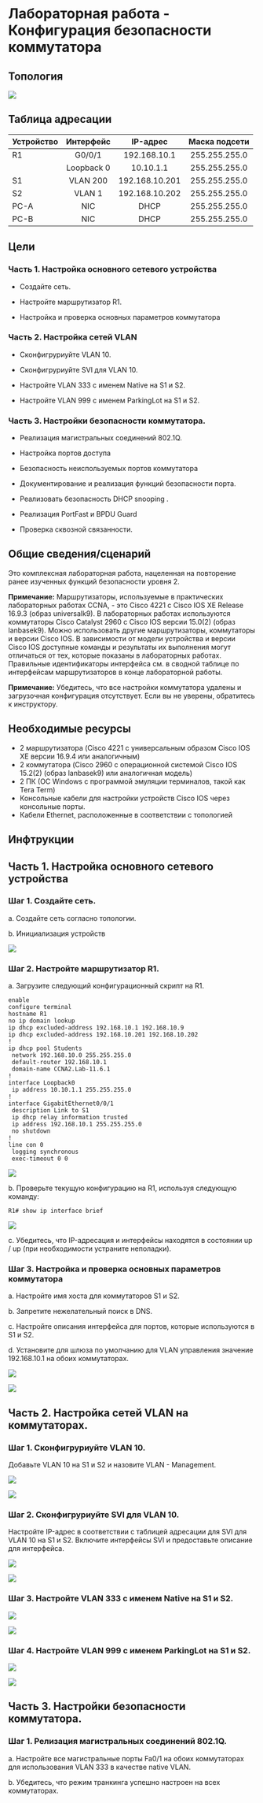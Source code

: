 # Лабораторная работа - Конфигурация безопасности коммутатора
## Топология
![](https://github.com/pogodin2004/otusNetwork/blob/main/dz09/images/topology.png)
## Таблица адресации
| Устройство | Интерфейс   | IP-адрес       | Маска подсети |
| ---------- |:-----------:|:--------------:|:-------------:|
| R1         | G0/0/1      | 192.168.10.1   | 255.255.255.0 |
|            | Loopback 0  | 10.10.1.1      | 255.255.255.0 |
| S1         | VLAN 200    | 192.168.10.201 | 255.255.255.0 |
| S2         | VLAN 1      | 192.168.10.202 | 255.255.255.0 |
| PC-A       | NIC         | DHCP           | 255.255.255.0 |
| PC-B       | NIC         | DHCP           | 255.255.255.0 |

## Цели
### Часть 1. Настройка основного сетевого устройства

   * Создайте сеть.

   * Настройте маршрутизатор R1.

   * Настройка и проверка основных параметров коммутатора

### Часть 2. Настройка сетей VLAN

   * Сконфигруриуйте VLAN 10.

   * Сконфигруриуйте SVI для VLAN 10.

   * Настройте VLAN 333 с именем Native на S1 и S2.

   * Настройте VLAN 999 с именем ParkingLot на S1 и S2.

### Часть 3. Настройки безопасности коммутатора.

   * Реализация магистральных соединений 802.1Q.

   * Настройка портов доступа

   * Безопасность неиспользуемых портов коммутатора

   * Документирование и реализация функций безопасности порта.

   * Реализовать безопасность DHCP snooping .

   * Реализация PortFast и BPDU Guard

   * Проверка сквозной связанности.

## Общие сведения/сценарий

   Это комплексная лабораторная работа, нацеленная на повторение ранее изученных функций безопасности уровня 2.

   **Примечание:** Маршрутизаторы, используемые в практических лабораторных работах CCNA, - это Cisco 4221 с Cisco IOS XE Release 16.9.3 (образ universalk9). В лабораторных работах используются коммутаторы Cisco Catalyst 2960 с Cisco IOS версии 15.0(2) (образ lanbasek9). Можно использовать другие маршрутизаторы, коммутаторы и версии Cisco IOS. В зависимости от модели устройства и версии Cisco IOS доступные команды и результаты их выполнения могут отличаться от тех, которые показаны в лабораторных работах. Правильные идентификаторы интерфейса см. в сводной таблице по интерфейсам маршрутизаторов в конце лабораторной работы.

   **Примечание:** Убедитесь, что все настройки коммутатора удалены и загрузочная конфигурация отсутствует. Если вы не уверены, обратитесь к инструктору.

## Необходимые ресурсы
   * 2 маршрутизатора (Cisco 4221 с универсальным образом Cisco IOS XE версии 16.9.4 или аналогичным)
   * 2 коммутатора (Cisco 2960 с операционной системой Cisco IOS 15.2(2) (образ lanbasek9) или аналогичная модель)
   * 2 ПК (ОС Windows с программой эмуляции терминалов, такой как Tera Term)
   * Консольные кабели для настройки устройств Cisco IOS через консольные порты.
   * Кабели Ethernet, расположенные в соответствии с топологией

## Инфтрукции

## Часть 1. Настройка основного сетевого устройства
   
### Шаг 1. Создайте сеть.

   a. Создайте сеть согласно топологии.

   b. Инициализация устройств

![](https://github.com/pogodin2004/otusNetwork/blob/main/dz09/images/my_topology.png)

### Шаг 2. Настройте маршрутизатор R1.

   a. Загрузите следующий конфигурационный скрипт на R1.

```
enable
configure terminal
hostname R1
no ip domain lookup
ip dhcp excluded-address 192.168.10.1 192.168.10.9
ip dhcp excluded-address 192.168.10.201 192.168.10.202
!
ip dhcp pool Students
 network 192.168.10.0 255.255.255.0
 default-router 192.168.10.1
 domain-name CCNA2.Lab-11.6.1
!
interface Loopback0
 ip address 10.10.1.1 255.255.255.0
!
interface GigabitEthernet0/0/1
 description Link to S1
 ip dhcp relay information trusted
 ip address 192.168.10.1 255.255.255.0
 no shutdown
!
line con 0
 logging synchronous
 exec-timeout 0 0
```

![](https://github.com/pogodin2004/otusNetwork/blob/main/dz09/images/r1_first_config.png)

   b. Проверьте текущую конфигурацию на R1, используя следующую команду:

```
R1# show ip interface brief
```

![](https://github.com/pogodin2004/otusNetwork/blob/main/dz09/images/r1_int_br.png)

   c. Убедитесь, что IP-адресация и интерфейсы находятся в состоянии up / up (при необходимости устраните неполадки).

### Шаг 3. Настройка и проверка основных параметров коммутатора

   a. Настройте имя хоста для коммутаторов S1 и S2.

   b. Запретите нежелательный поиск в DNS.

   c. Настройте описания интерфейса для портов, которые используются в S1 и S2.

   d. Установите для шлюза по умолчанию для VLAN управления значение 192.168.10.1 на обоих коммутаторах.

![](https://github.com/pogodin2004/otusNetwork/blob/main/dz09/images/s1_first_config.png)


![](https://github.com/pogodin2004/otusNetwork/blob/main/dz09/images/s2_first_config.png)


## Часть 2. Настройка сетей VLAN на коммутаторах.

### Шаг 1. Сконфигруриуйте VLAN 10.

Добавьте VLAN 10 на S1 и S2 и назовите VLAN - Management.

![](https://github.com/pogodin2004/otusNetwork/blob/main/dz09/images/s1_vlan_10.png)


![](https://github.com/pogodin2004/otusNetwork/blob/main/dz09/images/s2_vlan_10.png)
   

### Шаг 2. Сконфигруриуйте SVI для VLAN 10.

   Настройте IP-адрес в соответствии с таблицей адресации для SVI для VLAN 10 на S1 и S2. Включите интерфейсы SVI и предоставьте описание для интерфейса.

![](https://github.com/pogodin2004/otusNetwork/blob/main/dz09/images/s1_int_vlan_10.png)

![](https://github.com/pogodin2004/otusNetwork/blob/main/dz09/images/s2_int_vlan_10.png)

### Шаг 3. Настройте VLAN 333 с именем Native на S1 и S2.

![](https://github.com/pogodin2004/otusNetwork/blob/main/dz09/images/s1_vlan_333.png)

![](https://github.com/pogodin2004/otusNetwork/blob/main/dz09/images/s2_vlan_333.png)

### Шаг 4. Настройте VLAN 999 с именем ParkingLot на S1 и S2.

![](https://github.com/pogodin2004/otusNetwork/blob/main/dz09/images/s1_vlan_999.png)

![](https://github.com/pogodin2004/otusNetwork/blob/main/dz09/images/s2_vlan_999.png)

## Часть 3. Настройки безопасности коммутатора.

### Шаг 1. Релизация магистральных соединений 802.1Q.

   a. Настройте все магистральные порты Fa0/1 на обоих коммутаторах для использования VLAN 333 в качестве native VLAN.

   b. Убедитесь, что режим транкинга успешно настроен на всех коммутаторах.





